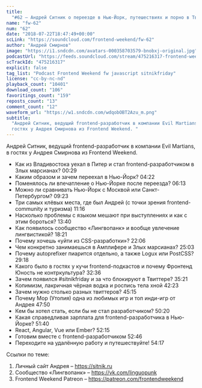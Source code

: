```yaml
---
title:
  "#62 – Андрей Ситник о переезде в Нью-Йорк, путешествиях и порно в Твиттере"
name: "fw-62"
num: "62"
date: "2018-07-22T18:47:49+00:00"
scLink: "https://soundcloud.com/frontend-weekend/fw-62"
author: "Андрей Смирнов"
image: "https://i1.sndcdn.com/avatars-000358703579-bnobxj-original.jpg"
podcastUrl: "https://feeds.soundcloud.com/stream/475216317-frontend-weekend-fw-62.m4a"
scTrackId: "475216317"
explicit: false
tag_list: "Podcast Frontend Weekend fw javascript sitnikfriday"
license: "cc-by-nc-nd"
playback_count: "10401"
download_count: "106"
favoritings_count: "159"
reposts_count: "13"
comment_count: "12"
waveform_url: "https://w1.sndcdn.com/wdqobOBT2Azu_m.png"
subtitle:
  "Андрей Ситник, ведущий frontend-разработчик в компании Evil Martians, в
  гостях у Андрея Смирнова из Frontend Weekend. "
---
```


Андрей Ситник, ведущий frontend-разработчик в компании Evil Martians, в гостях у
Андрея Смирнова из Frontend Weekend.

- Как из Владивостока уехал в Питер и стал frontend-разработчиком в Злых
  марсианах? <timecode sec="29">00:29</timecode>
- Каким образом и зачем переехал в Нью-Йорк?
  <timecode sec="262">04:22</timecode>
- Поменялось ли впечатление о Нью-Йорке после переезда?
  <timecode sec="373">06:13</timecode>
- Можно ли сравнивать Нью-Йорк с Москвой или Санкт-Петербургом?
  <timecode sec="563">09:23</timecode>
- Три самых клёвых места, где был Андрей (с точки зрения frontend-community и
  туризма) <timecode sec="676">11:16</timecode>
- Насколько проблемы с языком мешают при выступлениях и как с этим бороться?
  <timecode sec="820">13:40</timecode>
- Как появилось сообщество «Лингвопанк» и вообще увлечение лингвистикой?
  <timecode sec="1101">18:21</timecode>
- Почему хочешь «уйти из CSS-разработки»? <timecode sec="1326">22:06</timecode>
- Чем конкретно занимаешься в Амплифере и Злых марсианах?
  <timecode sec="1503">25:03</timecode>
- Почему autoprefixer пиарится отдельно, а также Logux или PostCSS?
  <timecode sec="1758">29:18</timecode>
- Какого было в гостях у кучи frontend-подкастов и почему Фронтенд Юность не
  контркультура? <timecode sec="1956">32:36</timecode>
- Зачем появился #sitnikfriday и за что блокируют в Твиттере?
  <timecode sec="2121">35:21</timecode>
- Копимизм, лакричная чёрная водка и роспись тела хной
  <timecode sec="2543">42:23</timecode>
- Зачем нужно столько разных твиттеров? <timecode sec="2715">45:15</timecode>
- Почему Мор (Утопия) одна из любимых игр и топ инди-игр от Андрея
  <timecode sec="2870">47:50</timecode>
- Кем бы хотел стать, если бы не стал разработчиком?
  <timecode sec="3020">50:20</timecode>
- Какая справедливая зарплата для frontend-разработчика в Нью-Йорке?
  <timecode sec="3100">51:40</timecode>
- React, Angular, Vue или Ember? <timecode sec="3135">52:15</timecode>
- Готовим вместе с frontend-разработчиком <timecode sec="3166">52:46</timecode>
- Переходите на удалённую работу и путешествуйте!
  <timecode sec="3257">54:17</timecode>

Ссылки по теме:

1. Личный сайт Андрея – <https://sitnik.ru>
2. Сообщество «Лингвопанк» – <https://vk.com/linguopunk>
3. Frontend Weekend Patreon – <https://patreon.com/frontendweekend>
